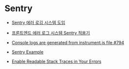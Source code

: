 # Sentry

- [Sentry 에러 로깅 시스템 도입](https://pozafly.github.io/tripllo/(11)vue-sentry-error-monitoring-system/)

- [프론트엔드 에러 로그 시스템 Sentry 적용기](https://urbanbase.github.io/dev/2021/03/04/Sentry.html)

- [Console logs are generated from instrument.js file #794](https://github.com/getsentry/sentry-react-native/issues/794)

- [Sentry Example](https://github.com/getsentry/examples/blob/master/react-native/App.js#L23)

- [Enable Readable Stack Traces in Your Errors](https://docs.sentry.io/product/sentry-basics/integrate-frontend/upload-source-maps/)
